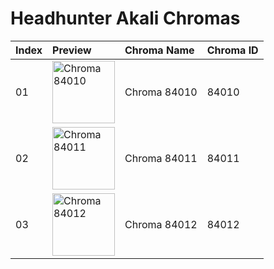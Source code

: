 # Headhunter Akali Chromas

| Index | Preview | Chroma Name | Chroma ID |
|:---|:---|:---|:---|
| 01 | <img src='https://raw.communitydragon.org/latest/plugins/rcp-be-lol-game-data/global/default/v1/champion-chroma-images/84/84010.png' alt='Chroma 84010' width='100'> | Chroma 84010 | 84010 |
| 02 | <img src='https://raw.communitydragon.org/latest/plugins/rcp-be-lol-game-data/global/default/v1/champion-chroma-images/84/84011.png' alt='Chroma 84011' width='100'> | Chroma 84011 | 84011 |
| 03 | <img src='https://raw.communitydragon.org/latest/plugins/rcp-be-lol-game-data/global/default/v1/champion-chroma-images/84/84012.png' alt='Chroma 84012' width='100'> | Chroma 84012 | 84012 |
